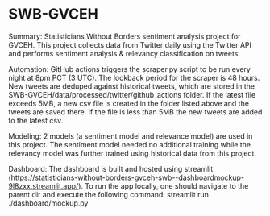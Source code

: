 # SWB-GVCEH

Summary: Statisticians Without Borders sentiment analysis project for GVCEH. This project collects data from Twitter daily using the Twitter API and performs sentiment analysis & relevancy classification on tweets. 


Automation:
GitHub actions triggers the scraper.py script to be run every night at 8pm PCT (3 UTC). The lookback period for the scraper is 48 hours. New tweets are deduped against historical tweets, which are stored in the SWB-GVCEH/data/processed/twitter/github_actions folder. If the latest file exceeds 5MB, a new csv file is created in the folder listed above and the tweets are saved there. If the file is less than 5MB the new tweets are added to the latest csv.

Modeling: 2 models (a sentiment model and relevance model) are used in this project. The sentiment model needed no additional training while the relevancy model was further trained using historical data from this project.  

Dashboard: The dashboard is built and hosted using streamlit (https://statisticians-without-borders-gvceh-swb--dashboardmockup-9l8zxx.streamlit.app/). To run the app locally, one should navigate to the parent dir and execute the following command: streamlit run ./dashboard/mockup.py



